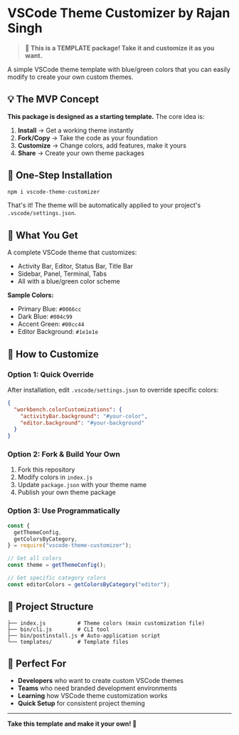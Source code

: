 # VSCode Theme Customizer by Rajan Singh

> **🎯 This is a TEMPLATE package! Take it and customize it as you want.**

A simple VSCode theme template with blue/green colors that you can easily modify to create your own custom themes.

## 💡 The MVP Concept

**This package is designed as a starting template.** The core idea is:

1. **Install** → Get a working theme instantly
2. **Fork/Copy** → Take the code as your foundation
3. **Customize** → Change colors, add features, make it yours
4. **Share** → Create your own theme packages

## 🚀 One-Step Installation

```bash
npm i vscode-theme-customizer
```

That's it! The theme will be automatically applied to your project's `.vscode/settings.json`.

## 🎨 What You Get

A complete VSCode theme that customizes:

- Activity Bar, Editor, Status Bar, Title Bar
- Sidebar, Panel, Terminal, Tabs
- All with a blue/green color scheme

**Sample Colors:**

- Primary Blue: `#0066cc`
- Dark Blue: `#004c99`
- Accent Green: `#00cc44`
- Editor Background: `#1e1e1e`

## 🔧 How to Customize

### Option 1: Quick Override

After installation, edit `.vscode/settings.json` to override specific colors:

```json
{
  "workbench.colorCustomizations": {
    "activityBar.background": "#your-color",
    "editor.background": "#your-background"
  }
}
```

### Option 2: Fork & Build Your Own

1. Fork this repository
2. Modify colors in `index.js`
3. Update `package.json` with your theme name
4. Publish your own theme package

### Option 3: Use Programmatically

```javascript
const {
  getThemeConfig,
  getColorsByCategory,
} = require("vscode-theme-customizer");

// Get all colors
const theme = getThemeConfig();

// Get specific category colors
const editorColors = getColorsByCategory("editor");
```

## 📂 Project Structure

```
├── index.js          # Theme colors (main customization file)
├── bin/cli.js        # CLI tool
├── bin/postinstall.js # Auto-application script
└── templates/        # Template files
```

## 🎯 Perfect For

- **Developers** who want to create custom VSCode themes
- **Teams** who need branded development environments
- **Learning** how VSCode theme customization works
- **Quick Setup** for consistent project theming

---

**Take this template and make it your own! 🚀**
